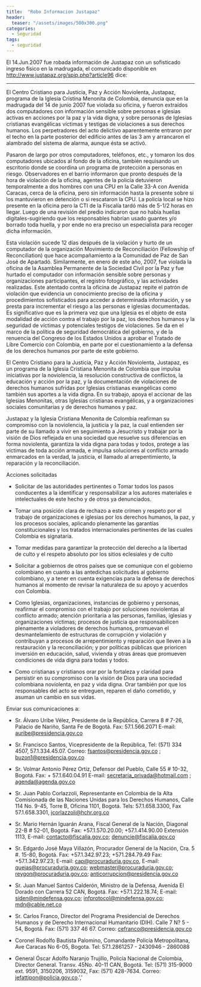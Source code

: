 ```yaml
---
title:  "Robo Informacion Justapaz"
header:
  teaser: "/assets/images/500x300.png"
categories: 
  - Seguridad
tags:
  - seguridad
---
```


El 14.Jun.2007 fue robada información de Justapaz con un sofisticado ingreso físico en la madrugada, el comunicado disponible en http://www.justapaz.org/spip.php?article96 dice:

----
 
El Centro Cristiano para Justicia, Paz y Acción Noviolenta, Justapaz, programa de la Iglesia Cristina Menonita de Colombia, denuncia que en la madrugada del 14 de junio 2007 fue violada su oficina, y fueron extraídos dos computadores con información sensible sobre personas e iglesias activas en acciones por la paz y la vida digna, y sobre personas de Iglesias cristianas evangélicas víctimas y testigas de violaciones a sus derechos humanos. Los perpetradores del acto delictivo aparentemente entraron por el techo en la parte posterior del edificio antes de las 3 am y arrancaron el alambrado del sistema de alarma, aunque ésta se activó.

Pasaron de largo por otros computadores, teléfonos, etc., y tomaron los dos computadores ubicados al fondo de la oficina, también requisando un escritorio donde se coordina un programa de protección a personas en riesgo. Observadores en el barrio informaron que pronto después de la hora de violación de la oficina, agentes de la policía detuvieron temporalmente a dos hombres con una CPU en la Calle 33-A con Avenida Caracas, cerca de la oficina, pero sin información hasta la presente sobre si los mantuvieron en detención o si rescataron la CPU. La policía local se hizo presente en la oficina pero la CTI de la Fiscalía tardó más de 5-1/2 horas en llegar. Luego de una revisión del predio indicaron que no había huellas digitales-sugiriendo que los responsables habrían usado guantes y/o borrado toda huella, y por ende no era preciso un especialista para recoger dicha información.

Esta violación sucede 12 días después de la violación y hurto de un computador de la organización Movimiento de Reconciliación (Fellowship of Reconciliation) que hace acompañamiento a la Comunidad de Paz de San José de Apartadó. Similarmente, en enero de este año, 2007, fue violada la oficina de la Asamblea Permanente de la Sociedad Civil por la Paz y fue hurtado el computador con información sensible sobre personas y organizaciones participantes, el registro fotográfico, y las actividades realizadas. Este atentado contra la oficina de Justapaz repite el patrón de violación que evidencia un conocimiento preciso de la oficina y procedimientos sofisticados para acceder a determinada información, y se presta para incrementar el riesgo a las personas e iglesias documentadas. Es significativo que es la primera vez que una Iglesia es el objeto de esta modalidad de acción contra el trabajo por la paz, los derechos humanos y la seguridad de víctimas y potenciales testigos de violaciones. Se da en el marco de la política de seguridad democrática del gobierno, y de la renuencia del Congreso de los Estados Unidos a aprobar el Tratado de Libre Comercio con Colombia, en parte por el cuestionamiento a la defensa de los derechos humanos por parte de este gobierno.

El Centro Cristiano para la Justicia, Paz y Acción Noviolenta, Justapaz, es un programa de la Iglesia Cristiana Menonita de Colombia que impulsa iniciativas por la noviolencia, la resolución constructiva de conflictos, la educación y acción por la paz, y la documentación de violaciones de derechos humanos sufridas por Iglesias cristianas evangélicas como también sus aportes a la vida digna. En su trabajo, apoya el accionar de las Iglesias Menonitas, otras Iglesias cristianas evangélicas, y a organizaciones sociales comunitarias y de derechos humanos y paz.

Justapaz y la Iglesia Cristiana Menonita de Colombia reafirman su compromiso con la noviolencia, la justicia y la paz, la cual entienden ser parte de su llamado a vivir en seguimiento a Jesucristo y trabajar por la visión de Dios reflejada en una sociedad que resuelve sus diferencias en forma noviolenta, garantiza la vida digna para todas y todos, protege a las víctimas de toda acción armada, e impulsa soluciones al conflicto armado enmarcados en la verdad, la justicia, el llamado al arrepentimiento, la reparación y la reconciliación.

Acciones solicitadas

* Solicitar de las autoridades pertinentes o Tomar todos los pasos conducentes a la identificar y responsabilizar a los autores materiales e intelectuales de este hecho y de otros ya denunciados.

- Tomar una posición clara de rechazo a este crimen y respeto por el trabajo de organizaciones e iglesias por los derechos humanos, la paz, y los procesos sociales, aplicando plenamente las garantías constitucionales y los tratados internacionales pertinentes de las cuales Colombia es signataria.

- Tomar medidas para garantizar la protección del derecho a la libertad de culto y el respeto absoluto por los sitios eclesiales y de culto

- Solicitar a gobiernos de otros países que se comunique con el gobierno colombiano en cuanto a las antedichas solicitudes al gobierno colombiano, y a tener en cuenta exigencias para la defensa de derechos humanos al momento de revisar la naturaleza de su apoyo y acuerdos con Colombia.

- Como Iglesias, organizaciones, instancias de gobierno y personas, reafirmar el compromiso con el trabajo por soluciones noviolentas al conflicto armado; atención prioritaria a las personas, familias, iglesias y organizaciones víctimas; procesos de justicia que responsabilicen plenamente a violadores de derechos humanos, promuevan el desmantelamiento de estructuras de corrupción y violación y contribuyan a procesos de arrepentimiento y reparación que lleven a la restauración y la reconciliación; y por políticas públicas que prioricen inversión en educación, salud, vivienda y otras áreas que promueven condiciones de vida digna para todas y todos.

- Como cristianas y cristianos orar por la fortaleza y claridad para persistir en su compromiso con la visión de Dios para una sociedad colombiana noviolenta, en paz y vida digna. Orar también por que los responsables del acto se entreguen, reparen el daño cometido, y asuman un cambio en sus vidas.

Enviar sus comunicaciones a:

- Sr. Álvaro Uribe Vélez, Presidente de la República, Carrera 8 # 7-26, Palacio de Nariño, Santa Fe de Bogotá. Fax: 57.1.566.2071 E-mail: auribe@presidencia.gov.co

- Sr. Francisco Santos, Vicepresidente de la República, Tel: (571) 334 4507, 57.1.334.45.07. Correo: fsantos@presidencia.gov.co ; buzon1@presidencia.gov.co

- Sr. Volmar Antonio Pérez Ortiz, Defensor del Pueblo, Calle 55 # 10-32, Bogotá. Fax: + 57.1.640.04.91 E-mail: secretaria_privada@hotmail.com ; agenda@agenda.gov.co

- Sr. Juan Pablo Corlazzoli, Representante en Colombia de la Alta Comisionada de las Naciones Unidas para los Derechos Humanos, Calle 114 No. 9-45, Torre B, Oficina 1101, Bogotá. Tels: 57.1.658.3300, Fax 57.1.658.3301, jcorlazzoli@hchr.org.co

- Sr. Mario Hernán Iguarán Arana, Fiscal General de la Nación, Diagonal 22-B # 52-01, Bogotá. Fax: +57.1.570.20.00; +57.1.414.90.00 Extensión 1113, E-mail: contacto@fiscalia.gov.co; denuncie@fiscalia.gov.co

- Sr. Edgardo José Maya Villazón, Procurador General de la Nación, Cra. 5 #. 15-80, Bogotá. Fax: +57.1.342.97.23; +571.284.79.49 Fax: +57.1.342.97.23; E-mail: cap@procuraduria.gov.co, E-mail: quejas@procuraduria.gov.co; webmaster@procuraduria.gov.co; reygon@procuraduria.gov.co; anticorrupcion@presidencia.gov.co

- Sr. Juan Manuel Santos Calderón, Ministro de la Defensa, Avenida El Dorado con Carrera 52 CAN, Bogotá. Fax: +57.1.222.18.74; E-mail: siden@mindefensa.gov.co; infprotocol@mindefensa.gov.co; mdn@cable.net.co

- Sr. Carlos Franco, Director del Programa Presidencial de Derechos Humanos y de Derecho Internacional Humanitario (DIH). Calle 7 N? 5 - 54, Bogotá. Fax: (571) 337 46 67. Correo: cefranco@presidencia.gov.co

- Coronel Rodolfo Bautista Palomino, Comandante Policía Metropolitana, Ave Caracas No 6-05, Bogota. Tel: 57.1.2861257 - 2430946 - 2860088

- General Óscar Adolfo Naranjo Trujillo, Policía Nacional de Colombia, Director General. Transv. 45No. 40-11 CAN, Bogotá. Tel: (571) 315-9000 ext. 9591, 3150206, 3159032, Fax: (571) 428-7634. Correo: jefattipon@policia.gov.co.','



